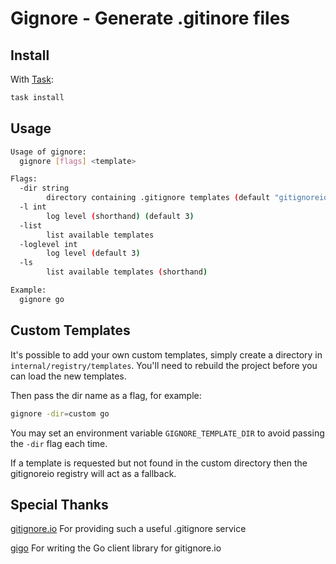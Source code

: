 # Gignore - Generate .gitinore files

## Install

With [Task][task]:

```bash
task install
```

## Usage

```bash
Usage of gignore:
  gignore [flags] <template>

Flags:
  -dir string
        directory containing .gitignore templates (default "gitignoreio")
  -l int
        log level (shorthand) (default 3)
  -list
        list available templates
  -loglevel int
        log level (default 3)
  -ls
        list available templates (shorthand)

Example:
  gignore go
```

## Custom Templates

It's possible to add your own custom templates, simply create a directory in `internal/registry/templates`. You'll need to rebuild the project before you can load the new templates.

Then pass the dir name as a flag, for example:

```bash
gignore -dir=custom go
```

You may set an environment variable `GIGNORE_TEMPLATE_DIR` to avoid passing the `-dir` flag each time.

If a template is requested but not found in the custom directory then the gitignoreio registry will act as a fallback.

## Special Thanks

[gitignore.io][gitignoreio] For providing such a useful .gitignore service

[gigo][gigo] For writing the Go client library for gitignore.io


[task]: https://taskfile.dev/
[gitignoreio]: https://www.toptal.com/developers/gitignore
[gigo]: https://github.com/mh-cbon/gigo
[ignore]: https://github.com/neptship/ignore